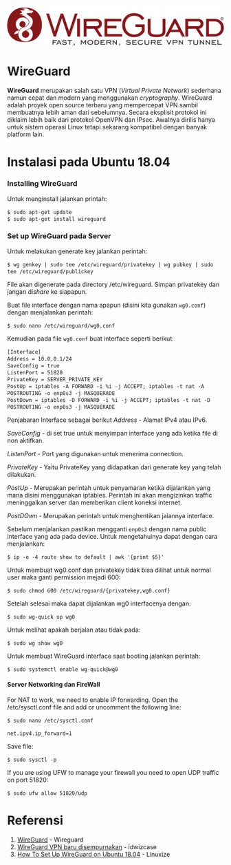 ![1](gambar/wireguard.svg)

# WireGuard

**WireGuard** merupakan salah satu VPN (*Virtual Private Network*) sederhana namun cepat dan modern yang menggunakan *cryptography*. WireGuard adalah proyek open source terbaru yang mempercepat VPN sambil membuatnya lebih aman dari sebelumnya. Secara eksplisit protokol ini diklaim lebih baik dari protokol OpenVPN dan IPsec. Awalnya dirilis hanya untuk sistem operasi Linux tetapi sekarang kompatibel dengan banyak platform lain.

# Instalasi pada Ubuntu 18.04

### Installing WireGuard
Untuk menginstall jalankan printah:
```
$ sudo apt-get update
$ sudo apt-get install wireguard
```
### Set up WireGuard pada Server

Untuk melakukan generate key jalankan perintah:
```
$ wg genkey | sudo tee /etc/wireguard/privatekey | wg pubkey | sudo tee /etc/wireguard/publickey
```
File akan digenerate pada directory /etc/wireguard. Simpan privatekey dan jangan di*share* ke siapapun.

Buat file interface dengan nama apapun (disini kita gunakan ```wg0.conf```) dengan menjalankan perintah:
```
$ sudo nano /etc/wireguard/wg0.conf
```
Kemudian pada file ```wg0.conf``` buat interface seperti berikut:
```apacheconf
[Interface]
Address = 10.0.0.1/24
SaveConfig = true
ListenPort = 51820
PrivateKey = SERVER_PRIVATE_KEY
PostUp = iptables -A FORWARD -i %i -j ACCEPT; iptables -t nat -A POSTROUTING -o enp0s3 -j MASQUERADE
PostDown = iptables -D FORWARD -i %i -j ACCEPT; iptables -t nat -D POSTROUTING -o enp0s3 -j MASQUERADE
```
Penjabaran Interface sebagai berikut
*Address* - Alamat IPv4 atau IPv6.

*SaveConfig* - di set true untuk menyimpan interface yang ada ketika file di non aktifkan.

*ListenPort* - Port yang digunakan untuk menerima connection.

*PrivateKey* - Yaitu PrivateKey yang didapatkan dari generate key yang telah dilakukan.

*PostUp* - Merupakan perintah untuk penyamaran ketika dijalankan yang mana disini menggunakan iptables. Perintah ini akan mengizinkan traffic meninggalkan server dan memberikan client koneksi internet.

*PostDOwn* - Merupakan perintah untuk menghentikan jalannya interface.

Sebelum menjalankan pastikan mengganti ```enp0s3``` dengan nama public interface yang ada pada device. Untuk mengetahuinya dapat dengan cara menjalankan:
```
$ ip -o -4 route show to default | awk '{print $5}'
```

Untuk membuat wg0.conf dan privatekey tidak bisa dilihat untuk normal user maka ganti permission mejadi 600:
```
$ sudo chmod 600 /etc/wireguard/{privatekey,wg0.conf}
```

Setelah selesai maka dapat dijalankan wg0 interfacenya dengan:
```
$ sudo wg-quick up wg0
```

Untuk melihat apakah berjalan atau tidak pada:
```
$ sudo wg show wg0
```

Untuk membuat WireGuard interface saat booting jalankan perintah:
```
$ sudo systemctl enable wg-quick@wg0
```

#### Server Networking dan FireWall

For NAT to work, we need to enable IP forwarding. Open the /etc/sysctl.conf file and add or uncomment the following line:
```
$ sudo nano /etc/sysctl.conf
```
```
net.ipv4.ip_forward=1
```
Save file:
```
$ sudo sysctl -p
```

If you are using UFW to manage your firewall you need to open UDP traffic on port 51820:
```
$ sudo ufw allow 51820/udp
```

# Referensi

1. [WireGuard](https://www.wireguard.com/) - Wireguard
2. [WireGuard VPN baru disempurnakan](https://id.wizcase.com/blog/wireguard-vpn-protokol-vpn-baru-dan-disempurnakan/) - idwizcase
3. [How To Set Up WireGuard on Ubuntu 18.04](https://linuxize.com/post/how-to-set-up-wireguard-vpn-on-ubuntu-18-04/) - Linuxize
